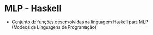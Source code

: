 # MLP - Haskell
- Conjunto de funções desenvolvidas na linguagem Haskell para MLP (Modeos de Linguagens de Programação)
